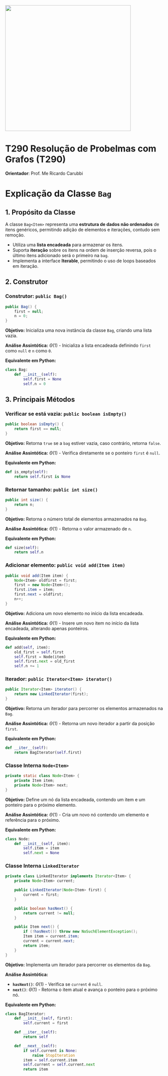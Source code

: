 <img src="imgs/UNIFOR_logo1b.png" width="400"> 

# T290 Resolução de Probelmas com Grafos (T290)
**Orientador**: Prof. Me Ricardo Carubbi

# Explicação da Classe `Bag`

## 1. Propósito da Classe
A classe `Bag<Item>` representa uma **estrutura de dados não ordenados** de itens genéricos, permitindo adição de elementos e iterações, contudo sem remoção.

- Utiliza uma **lista encadeada** para armazenar os itens.
- Suporta **iteração** sobre os itens na ordem de inserção reversa, pois o último itens adicionado será o primeiro na `bag`.
- Implementa a interface **Iterable<Item>**, permitindo o uso de loops baseados em iteração.

## 2. Construtor

### **Construtor: `public Bag()`**
```java
public Bag() {
    first = null;
    n = 0;
}
```
**Objetivo:** Inicializa uma nova instância da classe `Bag`, criando uma lista vazia.

**Análise Assintótica:** $\Theta(1)$ - Inicializa a lista encadeada definindo `first` como `null` e `n` como `0`.

**Equivalente em Python:**
```python
class Bag:
    def __init__(self):
        self.first = None
        self.n = 0
```

## 3. Principais Métodos

### **Verificar se está vazia: `public boolean isEmpty()`**
```java
public boolean isEmpty() {
    return first == null;
}
```
**Objetivo:** Retorna `true` se a `bag` estiver vazia, caso contrário, retorna `false`.

**Análise Assintótica:** $\Theta(1)$ - Verifica diretamente se o ponteiro `first` é `null`.

**Equivalente em Python:**
```python
def is_empty(self):
    return self.first is None
```

### **Retornar tamanho: `public int size()`**
```java
public int size() {
    return n;
}
```
**Objetivo:** Retorna o número total de elementos armazenados na `Bag`.

**Análise Assintótica:** $\Theta(1)$ - Retorna o valor armazenado de `n`.

**Equivalente em Python:**
```python
def size(self):
    return self.n
```

### **Adicionar elemento: `public void add(Item item)`**
```java
public void add(Item item) {
    Node<Item> oldfirst = first;
    first = new Node<Item>();
    first.item = item;
    first.next = oldfirst;
    n++;
}
```
**Objetivo:** Adiciona um novo elemento no início da lista encadeada.

**Análise Assintótica:** $\Theta(1)$ - Insere um novo item no início da lista encadeada, alterando apenas ponteiros.

**Equivalente em Python:**
```python
def add(self, item):
    old_first = self.first
    self.first = Node(item)
    self.first.next = old_first
    self.n += 1
```

### **Iterador: `public Iterator<Item> iterator()`**
```java
public Iterator<Item> iterator() {
    return new LinkedIterator(first);
}
```
**Objetivo:** Retorna um iterador para percorrer os elementos armazenados na `Bag`.

**Análise Assintótica:** $\Theta(1)$ - Retorna um novo iterador a partir da posição `first`.

**Equivalente em Python:**
```python
def __iter__(self):
    return BagIterator(self.first)
```

### **Classe Interna `Node<Item>`**
```java
private static class Node<Item> {
    private Item item;
    private Node<Item> next;
}
```
**Objetivo:** Define um nó da lista encadeada, contendo um item e um ponteiro para o próximo elemento.

**Análise Assintótica:** $\Theta(1)$ - Cria um novo nó contendo um elemento e referência para o próximo.

**Equivalente em Python:**
```python
class Node:
    def __init__(self, item):
        self.item = item
        self.next = None
```

### **Classe Interna `LinkedIterator`**
```java
private class LinkedIterator implements Iterator<Item> {
    private Node<Item> current;

    public LinkedIterator(Node<Item> first) {
        current = first;
    }

    public boolean hasNext() {
        return current != null;
    }

    public Item next() {
        if (!hasNext()) throw new NoSuchElementException();
        Item item = current.item;
        current = current.next;
        return item;
    }
}
```
**Objetivo:** Implementa um iterador para percorrer os elementos da `Bag`.

**Análise Assintótica:**
- **`hasNext()`**: $\Theta(1)$ - Verifica se `current` é `null`.
- **`next()`**: $\Theta(1)$ - Retorna o item atual e avança o ponteiro para o próximo nó.

**Equivalente em Python:**
```python
class BagIterator:
    def __init__(self, first):
        self.current = first

    def __iter__(self):
        return self

    def __next__(self):
        if self.current is None:
            raise StopIteration
        item = self.current.item
        self.current = self.current.next
        return item
```